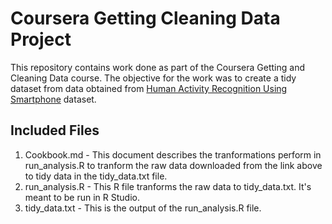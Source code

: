 # Coursera Getting Cleaning Data Project
This repository contains work done as part of the Coursera Getting and Cleaning Data course. The objective for the work was to create a tidy dataset from data obtained from [Human Activity Recognition Using Smartphone](http://archive.ics.uci.edu/ml/datasets/Human+Activity+Recognition+Using+Smartphones) dataset. 

## Included Files
1. Cookbook.md - This document describes the tranformations perform in run_analysis.R to tranform the raw data downloaded from the link above to tidy data in the tidy_data.txt file.
2. run_analysis.R - This R file tranforms the raw data to tidy_data.txt. It's meant to be run in R Studio.
3. tidy_data.txt - This is the output of the run_analysis.R file.
